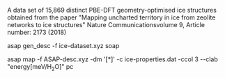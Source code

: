 A data set of 15,869 distinct PBE-DFT geometry-optimised ice structures obtained from the paper
"Mapping uncharted territory in ice from zeolite networks to ice structures" 
Nature Communicationsvolume 9, Article number: 2173 (2018)

asap gen_desc -f ice-dataset.xyz soap

asap map -f ASAP-desc.xyz -dm '[*]' -c ice-properties.dat -ccol 3 --clab "energy[meV/H$_2$O]" pc

